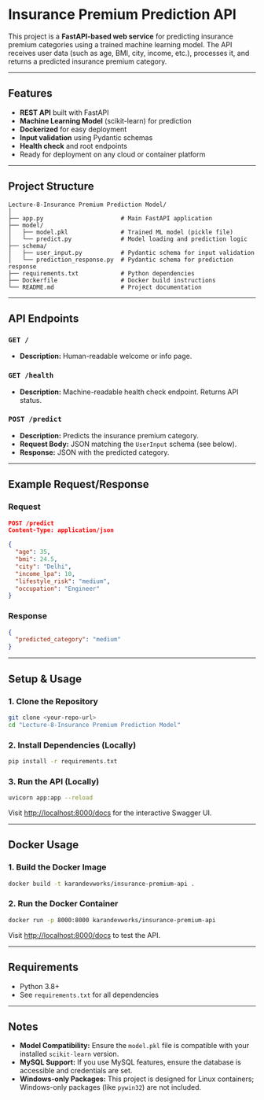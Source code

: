 # Insurance Premium Prediction API

This project is a **FastAPI-based web service** for predicting insurance premium categories using a trained machine learning model. The API receives user data (such as age, BMI, city, income, etc.), processes it, and returns a predicted insurance premium category.

---

## Features

- **REST API** built with FastAPI
- **Machine Learning Model** (scikit-learn) for prediction
- **Dockerized** for easy deployment
- **Input validation** using Pydantic schemas
- **Health check** and root endpoints
- Ready for deployment on any cloud or container platform

---

## Project Structure

```
Lecture-8-Insurance Premium Prediction Model/
│
├── app.py                      # Main FastAPI application
├── model/
│   ├── model.pkl               # Trained ML model (pickle file)
│   └── predict.py              # Model loading and prediction logic
├── schema/
│   ├── user_input.py           # Pydantic schema for input validation
│   └── prediction_response.py  # Pydantic schema for prediction response
├── requirements.txt            # Python dependencies
├── Dockerfile                  # Docker build instructions
└── README.md                   # Project documentation
```

---

## API Endpoints

### `GET /`
- **Description:** Human-readable welcome or info page.

### `GET /health`
- **Description:** Machine-readable health check endpoint. Returns API status.

### `POST /predict`
- **Description:** Predicts the insurance premium category.
- **Request Body:** JSON matching the `UserInput` schema (see below).
- **Response:** JSON with the predicted category.

---

## Example Request/Response

### Request

```json
POST /predict
Content-Type: application/json

{
  "age": 35,
  "bmi": 24.5,
  "city": "Delhi",
  "income_lpa": 10,
  "lifestyle_risk": "medium",
  "occupation": "Engineer"
}
```

### Response

```json
{
  "predicted_category": "medium"
}
```

---

## Setup & Usage

### 1. Clone the Repository

```sh
git clone <your-repo-url>
cd "Lecture-8-Insurance Premium Prediction Model"
```

### 2. Install Dependencies (Locally)

```sh
pip install -r requirements.txt
```

### 3. Run the API (Locally)

```sh
uvicorn app:app --reload
```
Visit [http://localhost:8000/docs](http://localhost:8000/docs) for the interactive Swagger UI.

---

## Docker Usage

### 1. Build the Docker Image

```sh
docker build -t karandevworks/insurance-premium-api .
```

### 2. Run the Docker Container

```sh
docker run -p 8000:8000 karandevworks/insurance-premium-api
```

Visit [http://localhost:8000/docs](http://localhost:8000/docs) to test the API.

---

## Requirements

- Python 3.8+
- See `requirements.txt` for all dependencies

---

## Notes

- **Model Compatibility:** Ensure the `model.pkl` file is compatible with your installed `scikit-learn` version.
- **MySQL Support:** If you use MySQL features, ensure the database is accessible and credentials are set.
- **Windows-only Packages:** This project is designed for Linux containers; Windows-only packages (like `pywin32`) are not included.
